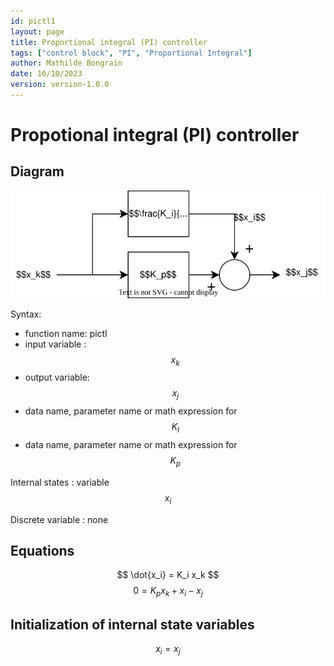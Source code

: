 ```yaml
---
id: pictl1
layout: page
title: Proportional integral (PI) controller
tags: ["control block", "PI", "Proportional Integral"]
author: Mathilde Bongrain
date: 16/10/2023
version: version-1.0.0
---
```


# Propotional integral (PI) controller

## Diagram

![pictl diagram](proportionalIntegralController.svg)

Syntax:  

- function name: pictl
- input variable : $$x_k$$
- output variable: $$x_j$$
- data name, parameter name or math expression for $$K_I$$
- data name, parameter name or math expression for $$K_p$$

Internal states : variable $$x_i$$

Discrete variable : none

## Equations

$$ \dot{x_i} = K_i x_k $$
$$ 0 = K_p x_k + x_i - x_j $$

## Initialization of internal state variables

$$
x_i = x_j
$$
